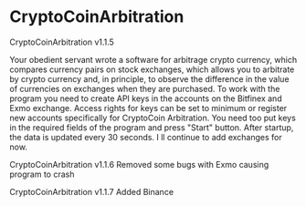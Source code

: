 # CryptoCoinArbitration

CryptoCoinArbitration v1.1.5

Your obedient servant wrote a software for arbitrage crypto currency, which compares currency pairs on stock exchanges, which allows you to arbitrate by crypto currency and, in principle, to observe the difference in the value of currencies on exchanges when they are purchased. To work with the program you need to create API keys in the accounts on the Bitfinex and Exmo exchange. Access rights for keys can be set to minimum or register new accounts specifically for CryptoCoin Arbitration. You need too put keys in the required fields of the program and press "Start" button. After startup, the data is updated every 30 seconds. I ll continue to add exchanges for now.

CryptoCoinArbitration v1.1.6 Removed some bugs with Exmo causing program to crash

CryptoCoinArbitration v1.1.7 Added Binance
